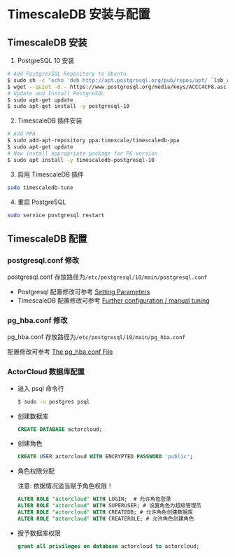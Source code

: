 # TimescaleDB 安装与配置

## TimescaleDB 安装

1. PostgreSQL 10 安装
```bash
# Add PostgresSQL Repository to Ubuntu
$ sudo sh -c "echo 'deb http://apt.postgresql.org/pub/repos/apt/ `lsb_release -c -s`-pgdg main' >> /etc/apt/sources.list.d/pgdg.list"
$ wget --quiet -O - https://www.postgresql.org/media/keys/ACCC4CF8.asc | sudo apt-key add -
# Update and Install PostgreSQL
$ sudo apt-get update
$ sudo apt-get install -y postgresql-10
```

2. TimescaleDB 插件安装
```bash
# Add PPA
$ sudo add-apt-repository ppa:timescale/timescaledb-ppa
$ sudo apt-get update
# Now install appropriate package for PG version
$ sudo apt install -y timescaledb-postgresql-10
```

3. 启用 TimescaleDB 插件
```bash
sudo timescaledb-tune
```

4. 重启 PostgreSQL
```bash
sudo service postgresql restart
```

## TimescaleDB 配置

### postgresql.conf 修改

postgresql.conf 存放路径为`/etc/postgresql/10/main/postgresql.conf`

* Postgresql 配置修改可参考 [Setting Parameters](https://www.postgresql.org/docs/10/config-setting.html)
* TimescaleDB 配置修改可参考 [Further configuration / manual tuning](https://docs.timescale.com/v1.3/getting-started/configuring#further-config)

### pg_hba.conf 修改

pg_hba.conf  存放路径为`/etc/postgresql/10/main/pg_hba.conf`

配置修改可参考 [The pg_hba.conf File](https://www.postgresql.org/docs/10/auth-pg-hba-conf.html)

### ActorCloud 数据库配置

* 进入 psql 命令行

  ```bash
  $ sudo -u postgres psql
  ```

* 创建数据库

  ```sql
  CREATE DATABASE actorcloud;
  ```

* 创建角色

  ```sql
  CREATE USER actorcloud WITH ENCRYPTED PASSWORD 'public';
  ```


* 角色权限分配

  注意: 依据情况适当赋予角色权限！

  ```sql
  ALTER ROLE "actorcloud" WITH LOGIN;  # 允许角色登录
  ALTER ROLE "actorcloud" WITH SUPERUSER; # 设置角色为超级管理员
  ALTER ROLE "actorcloud" WITH CREATEDB; # 允许角色创建数据库
  ALTER ROLE "actorcloud" WITH CREATEROLE; # 允许角色创建角色
  ```

* 授予数据库权限

  ```sql
  grant all privileges on database actorcloud to actorcloud;
  ```
